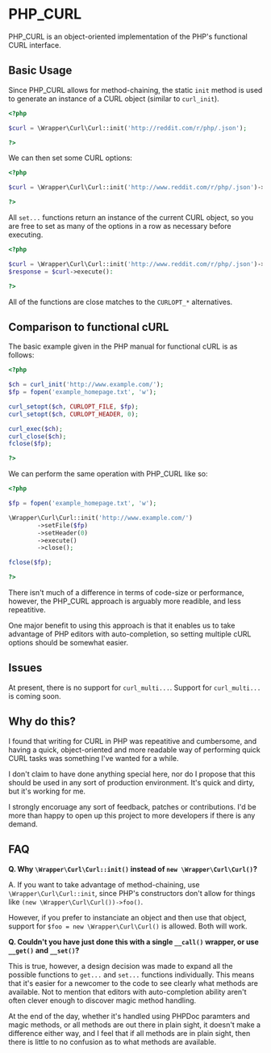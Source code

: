 # PHP_CURL

PHP_CURL is an object-oriented implementation of the PHP's functional CURL interface.

## Basic Usage

Since PHP_CURL allows for method-chaining, the static `init` method is used to
generate an instance of a CURL object (similar to `curl_init`).

```php
<?php

$curl = \Wrapper\Curl\Curl::init('http://reddit.com/r/php/.json');

?>
```

We can then set some CURL options:

```php
<?php

$curl = \Wrapper\Curl\Curl::init('http://www.reddit.com/r/php/.json')->setReturnTransfer(true);

?>
```

All `set...` functions return an instance of the current CURL object, so you
are free to set as many of the options in a row as necessary before executing.

```php
<?php

$curl = \Wrapper\Curl\Curl::init('http://www.reddit.com/r/php/.json')->setReturnTransfer(true);
$response = $curl->execute():

?>
```

All of the functions are close matches to the `CURLOPT_*` alternatives.

## Comparison to functional cURL

The basic example given in the PHP manual for functional cURL is as follows:

```php
<?php

$ch = curl_init('http://www.example.com/');
$fp = fopen('example_homepage.txt', 'w');

curl_setopt($ch, CURLOPT_FILE, $fp);
curl_setopt($ch, CURLOPT_HEADER, 0);

curl_exec($ch);
curl_close($ch);
fclose($fp);

?>
```

We can perform the same operation with PHP_CURL like so:

```php
<?php

$fp = fopen('example_homepage.txt', 'w');

\Wrapper\Curl\Curl::init('http://www.example.com/')
        ->setFile($fp)
        ->setHeader(0)
        ->execute()
        ->close();

fclose($fp);

?>
```

There isn't much of a difference in terms of code-size or performance, however,
the PHP_CURL approach is arguably more readible, and less repeatitive.

One major benefit to using this approach is that it enables us to take advantage
of PHP editors with auto-completion, so setting multiple cURL options should be
somewhat easier.

## Issues

At present, there is no support for `curl_multi...`. Support for `curl_multi...`
is coming soon.

## Why do this?

I found that writing for CURL in PHP was repeatitive and cumbersome, and 
having a quick, object-oriented and more readable way of performing quick CURL
tasks was something I've wanted for a while.

I don't claim to have done anything special here, nor do I propose that this
should be used in any sort of production environment. It's quick and dirty, but
it's working for me.

I strongly encoruage any sort of feedback, patches or contributions. I'd be more
than happy to open up this project to more developers if there is any demand.

## FAQ

**Q. Why `\Wrapper\Curl\Curl::init()` instead of `new \Wrapper\Curl\Curl()`?**

A. If you want to take advantage of method-chaining, use `\Wrapper\Curl\Curl::init`,
since PHP's constructors don't allow for things like `(new \Wrapper\Curl\Curl())->foo()`.

However, if you prefer to instanciate an object and then use that object, 
support for `$foo = new \Wrapper\Curl\Curl()` is allowed. Both will work.

**Q. Couldn't you have just done this with a single `__call()` wrapper, or use
`__get()` and `__set()`?**

This is true, however, a design decision was made to expand all the possible 
functions to `get...` and `set...` functions individually. This means that it's 
easier for a newcomer to the code to see clearly what methods are available. 
Not to mention that editors with auto-completion ability aren't often clever 
enough to discover magic method handling.

At the end of the day, whether it's handled using PHPDoc paramters and magic
methods, or all methods are out there in plain sight, it doesn't make a 
difference either way, and I feel that if all methods are in plain sight, then
there is little to no confusion as to what methods are available.